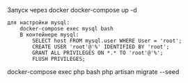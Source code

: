 Запуск через docker
    docker-compose up -d

    для настройки mysql:
        docker-compose exec mysql bash
        В контейнере mysql:
            SELECT host FROM mysql.user WHERE User = 'root';
            СREATE USER 'root'@'%' IDENTIFIED BY 'root';
            GRANT ALL PRIVILEGES ON *.* TO 'root'@'%';
            FLUSH PRIVILEGES;

docker-compose exec php bash
php artisan migrate --seed